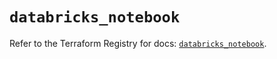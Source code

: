 # `databricks_notebook`

Refer to the Terraform Registry for docs: [`databricks_notebook`](https://registry.terraform.io/providers/databricks/databricks/1.60.0/docs/resources/notebook).

